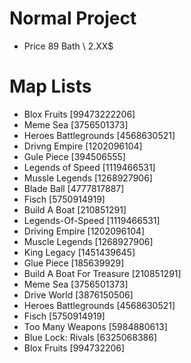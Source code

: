 # Normal Project

- Price 89 Bath  \ 2.XX$
# Map Lists

- Blox Fruits [99473222206]
- Meme Sea [3756501373]
- Heroes Battlegrounds [4568630521]
- Drivng Empire [1202096104]
- Gule Piece [394506555]
- Legends of Speed [1119466531]
- Mussle Legends [1268927906]
- Blade Ball [4777817887]
- Fisch [5750914919]
- Build A Boat [210851291]
- Legends-Of-Speed [1119466531]
- Driving Empire [1202096104]
- Muscle Legends [1268927906]
- King Legacy [1451439645]
- Glue Piece [185639929]
- Build A Boat For Treasure [210851291]
- Meme Sea [3756501373]
- Drive World [3876150506]
- Heroes Battlegrounds [4568630521]
- Fisch [5750914919]
- Too Many Weapons [5984880613]
- Blue Lock: Rivals [6325068386]
- Blox Fruits [994732206]

